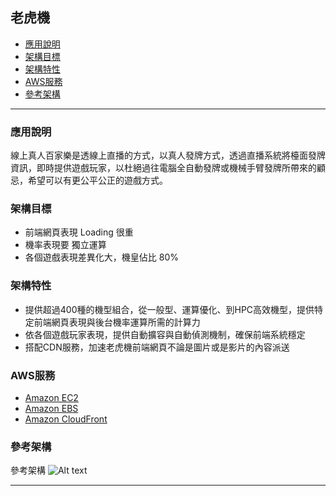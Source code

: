 <h2 id="Game1">老虎機</h2>

*   [應用說明](#Game11)
*   [架構目標](#Game12)
*   [架構特性](#Game13)
*   [AWS服務](#Game14)
*   [參考架構](#Game15)
* * *



<h3 id="Game11">應用說明</h3>

線上真人百家樂是透線上直播的方式，以真人發牌方式，透過直播系統將檯面發牌資訊，即時提供遊戲玩家，以杜絕過往電腦全自動發牌或機械手臂發牌所帶來的顧忌，希望可以有更公平公正的遊戲方式。

<h3 id="Game12">架構目標</h3>

-  前端網頁表現 Loading 很重
-  機率表現要 獨立運算
-  各個遊戲表現差異化大，機皇佔比 80%

<h3 id="Game13">架構特性</h3>

- 提供超過400種的機型組合，從一般型、運算優化、到HPC高效機型，提供特定前端網頁表現與後台機率運算所需的計算力
- 依各個遊戲玩家表現，提供自動擴容與自動偵測機制，確保前端系統穩定
- 搭配CDN服務，加速老虎機前端網頁不論是圖片或是影片的內容派送

<h3 id="Game14">AWS服務</h3>

- [Amazon EC2](https://aws.amazon.com/tw/ec2/instance-types/)
- [Amazon EBS](https://aws.amazon.com/tw/ebs/volume-types/)
- [Amazon CloudFront](https://aws.amazon.com/tw/cloudfront/)


<h3 id="Game15">參考架構</h3>

參考架構
![Alt text](Game10.jpg)


* * *

